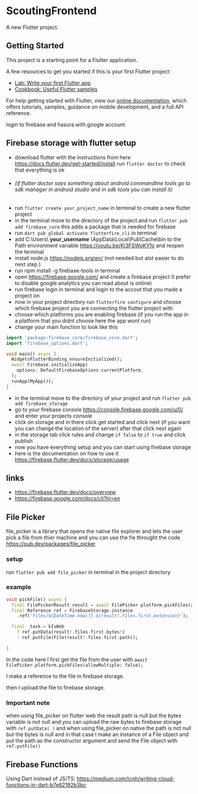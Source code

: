 # ScoutingFrontend

A new Flutter project.

## Getting Started

This project is a starting point for a Flutter application.

A few resources to get you started if this is your first Flutter project:

- [Lab: Write your first Flutter app](https://flutter.dev/docs/get-started/codelab)
- [Cookbook: Useful Flutter samples](https://flutter.dev/docs/cookbook)

For help getting started with Flutter, view our
[online documentation](https://flutter.dev/docs), which offers tutorials,
samples, guidance on mobile development, and a full API reference.


login to firebase and hasura with google account


## Firebase storage with flutter setup
- download flutter with the instructions from here https://docs.flutter.dev/get-started/install  run `flutter doctor` to check that everything is ok
 - ###### (if flutter doctor says something about android commandline tools go to sdk manager in android studio and in sdk tools you can install it)
- run `flutter create your_project_name` in terminal  to create a new flutter project
- in the terminal move to the directory of the project and run `flutter pub add firebase_core` this adds a package that is needed for firebase
- run `dart pub global activate flutterfire_cli` in terminal
- add C:\Users\ **your_username** \AppData\Local\Pub\Cache\bin to the Path environment variable https://youtu.be/Kj3FSWoKYfo and reopen the terminal
- install node.js https://nodejs.org/en/ (not needed but alot easier to do next step )
- run npm install -g firebase-tools in terminal
- open https://firebase.google.com/ and create a firebase project (I prefer to disable google analytics you can read about is online)
- run firebase login in terminal and login to the accout that you made a project on
- now in your project directory run `flutterfire configure` and choose which firebase project you are connecting the flutter project with
- choose which platforms you are enabling firebase (if you run the app in a platform that you didnt choose here the app wont run)
- change your main function to look like this
```dart
import 'package:firebase_core/firebase_core.dart';
import 'firebase_options.dart';

void main() async {
  WidgetsFlutterBinding.ensureInitialized();
  await Firebase.initializeApp(
    options: DefaultFirebaseOptions.currentPlatform,
  );
  runApp(MyApp());
}
```

- in the terminal move to the directory of your project and run `flutter pub add firebase_storage`
- go to your firebase console https://console.firebase.google.com/u/0/ and  enter your projects console
- click on storage and in there click get started and click next (if you want you can change the location of the server) after that click next again
- in the storage tab click rules and change `if false` to `if true` and click publish
- now you have everything setup and you can start using firebase storage 
- here is the documentation on how to use it https://firebase.flutter.dev/docs/storage/usage

## links
- https://firebase.flutter.dev/docs/overview
- https://firebase.google.com/docs/cli?hl=en

## File Picker
file_picker is a library that opens the native file explorer and lets the user pick a file from thier machine and you can use the fie throught the code https://pub.dev/packages/file_picker
 
 ### setup
run `flutter pub add file_picker` in terminal in the project directory

### example
```dart
void pickFile() async {
  final FilePickerResult result = await FilePicker.platform.pickFiles(allowMultiple: false);
  final Reference ref = FirebaseStorage.instance
    .ref('files/${DateTime.now()}.${result!.files.first.extension}');

  final  task = kIsWeb
    ? ref.putData(result!.files.first.bytes!)
    : ref.putFile(File(result!.files.first.path));

}
```
In the code here I first get the file from the user with `await FilePicker.platform.pickFiles(allowMultiple: false);`

I make a reference to the file in firebase storage.

then I upload the file to firebase storage.
### Important note
when using file_picker on flutter web the result path is null but the bytes variable is not null and you can upload the raw bytes to firebase storage with `ref.putData( )` and when using
file_picker on native the path is not null but the bytes is null and in that case I make an instance of a File object and put the path as the constructor argument and send the File object with `ref.putFile()`


## Firebase Functions
Using Dart instead of JS/TS: https://medium.com/icnh/writing-cloud-functions-in-dart-b7e62192b3bc
